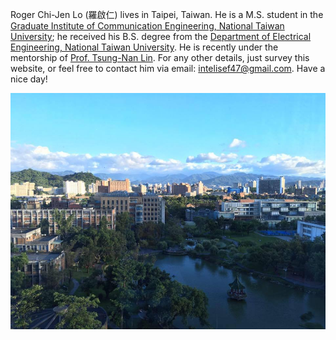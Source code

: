 

Roger Chi-Jen Lo (羅啟仁) lives in Taipei, Taiwan. He is a M.S. student in the <a href="https://comm.ntu.edu.tw">Graduate Institute of Communication Engineering, National Taiwan University</a>; he received his B.S. degree from the <a href="https://web.ee.ntu.edu.tw/eng/index.php">Department of Electrical Engineering, National Taiwan University</a>. He is recently under the mentorship of <a href="http://ee.ntu.edu.tw/en/article/teacher.person/jobSN/1/navSN/356/webSN/376/teacherSN/44">Prof. Tsung-Nan Lin</a>. For any other details, just survey this website, or feel free to contact him via email: <a href="mailto: intelisef47@gmail.com">intelisef47@gmail.com</a>. Have a nice day!


![NTU](img/NTU.jpg)